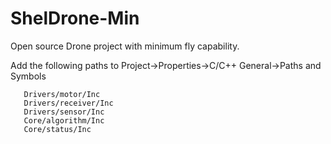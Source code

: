 # ShelDrone-Min
 Open source Drone project with minimum fly capability.

 Add the following paths to Project->Properties->C/C++ General->Paths and Symbols
 
 ```
 	Drivers/motor/Inc
 	Drivers/receiver/Inc
 	Drivers/sensor/Inc
 	Core/algorithm/Inc
 	Core/status/Inc
 ```